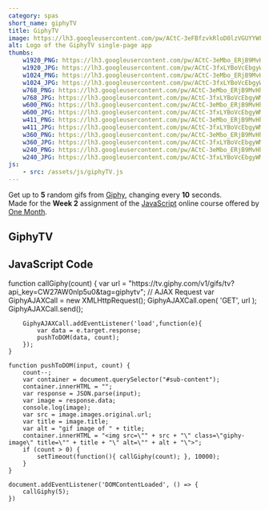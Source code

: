 ```yaml
---
category: spas
short_name: giphyTV
title: GiphyTV
image: https://lh3.googleusercontent.com/pw/ACtC-3eFBfzvkRloD0lzVGUYYWFcL5TY_mzRQe8eIg1FsNXONUjZgGtXOzRGzYqtp3ISmLWZ301qNzpdslltmp1JJqul5FFdJSQbsXMxofiUL4-6NnnSvahT4IO_2EEsbZwTGnGgOPoDeo4Ssnbw4BdwRKmW=w1200-h630-no?authuser=0
alt: Logo of the GiphyTV single-page app
thumbs:
    w1920_PNG: https://lh3.googleusercontent.com/pw/ACtC-3eMbo_ERjB9MvHheOI0J-lB6pX0b7HMJmZAy4_u7Kipobt4zHCf2IOUestwqr4LWy3pWLc-Is0tGEn2DtGKo4RwhwuRplPETyrmfqR9_hhBPCAFMhxnuV5CMV8EuPI0KiKETmbfgCM2QyPKGaQd27DM=w355
    w1920_JPG: https://lh3.googleusercontent.com/pw/ACtC-3fxLYBoVcEbgyWMSX5RNTRrhg95NUyO0u6G_rOQCycqMgiOQBrIStdEEU7lV1_yT3UZVDrYdZd6KTuc4j06FwBxWn_erP8yMjpSmdhUtQ_5ZDujQOPaRM5iDbG6GD2dPQ_VFsTggdgLwhiiMIKAS3Sm=w355
    w1024_PNG: https://lh3.googleusercontent.com/pw/ACtC-3eMbo_ERjB9MvHheOI0J-lB6pX0b7HMJmZAy4_u7Kipobt4zHCf2IOUestwqr4LWy3pWLc-Is0tGEn2DtGKo4RwhwuRplPETyrmfqR9_hhBPCAFMhxnuV5CMV8EuPI0KiKETmbfgCM2QyPKGaQd27DM=w284
    w1024_JPG: https://lh3.googleusercontent.com/pw/ACtC-3fxLYBoVcEbgyWMSX5RNTRrhg95NUyO0u6G_rOQCycqMgiOQBrIStdEEU7lV1_yT3UZVDrYdZd6KTuc4j06FwBxWn_erP8yMjpSmdhUtQ_5ZDujQOPaRM5iDbG6GD2dPQ_VFsTggdgLwhiiMIKAS3Sm=w284
    w768_PNG: https://lh3.googleusercontent.com/pw/ACtC-3eMbo_ERjB9MvHheOI0J-lB6pX0b7HMJmZAy4_u7Kipobt4zHCf2IOUestwqr4LWy3pWLc-Is0tGEn2DtGKo4RwhwuRplPETyrmfqR9_hhBPCAFMhxnuV5CMV8EuPI0KiKETmbfgCM2QyPKGaQd27DM=w213
    w768_JPG: https://lh3.googleusercontent.com/pw/ACtC-3fxLYBoVcEbgyWMSX5RNTRrhg95NUyO0u6G_rOQCycqMgiOQBrIStdEEU7lV1_yT3UZVDrYdZd6KTuc4j06FwBxWn_erP8yMjpSmdhUtQ_5ZDujQOPaRM5iDbG6GD2dPQ_VFsTggdgLwhiiMIKAS3Sm=w213
    w600_PNG: https://lh3.googleusercontent.com/pw/ACtC-3eMbo_ERjB9MvHheOI0J-lB6pX0b7HMJmZAy4_u7Kipobt4zHCf2IOUestwqr4LWy3pWLc-Is0tGEn2DtGKo4RwhwuRplPETyrmfqR9_hhBPCAFMhxnuV5CMV8EuPI0KiKETmbfgCM2QyPKGaQd27DM=w166
    w600_JPG: https://lh3.googleusercontent.com/pw/ACtC-3fxLYBoVcEbgyWMSX5RNTRrhg95NUyO0u6G_rOQCycqMgiOQBrIStdEEU7lV1_yT3UZVDrYdZd6KTuc4j06FwBxWn_erP8yMjpSmdhUtQ_5ZDujQOPaRM5iDbG6GD2dPQ_VFsTggdgLwhiiMIKAS3Sm=w166
    w411_PNG: https://lh3.googleusercontent.com/pw/ACtC-3eMbo_ERjB9MvHheOI0J-lB6pX0b7HMJmZAy4_u7Kipobt4zHCf2IOUestwqr4LWy3pWLc-Is0tGEn2DtGKo4RwhwuRplPETyrmfqR9_hhBPCAFMhxnuV5CMV8EuPI0KiKETmbfgCM2QyPKGaQd27DM=w114
    w411_JPG: https://lh3.googleusercontent.com/pw/ACtC-3fxLYBoVcEbgyWMSX5RNTRrhg95NUyO0u6G_rOQCycqMgiOQBrIStdEEU7lV1_yT3UZVDrYdZd6KTuc4j06FwBxWn_erP8yMjpSmdhUtQ_5ZDujQOPaRM5iDbG6GD2dPQ_VFsTggdgLwhiiMIKAS3Sm=w114
    w360_PNG: https://lh3.googleusercontent.com/pw/ACtC-3eMbo_ERjB9MvHheOI0J-lB6pX0b7HMJmZAy4_u7Kipobt4zHCf2IOUestwqr4LWy3pWLc-Is0tGEn2DtGKo4RwhwuRplPETyrmfqR9_hhBPCAFMhxnuV5CMV8EuPI0KiKETmbfgCM2QyPKGaQd27DM=w100
    w360_JPG: https://lh3.googleusercontent.com/pw/ACtC-3fxLYBoVcEbgyWMSX5RNTRrhg95NUyO0u6G_rOQCycqMgiOQBrIStdEEU7lV1_yT3UZVDrYdZd6KTuc4j06FwBxWn_erP8yMjpSmdhUtQ_5ZDujQOPaRM5iDbG6GD2dPQ_VFsTggdgLwhiiMIKAS3Sm=w100
    w240_PNG: https://lh3.googleusercontent.com/pw/ACtC-3eMbo_ERjB9MvHheOI0J-lB6pX0b7HMJmZAy4_u7Kipobt4zHCf2IOUestwqr4LWy3pWLc-Is0tGEn2DtGKo4RwhwuRplPETyrmfqR9_hhBPCAFMhxnuV5CMV8EuPI0KiKETmbfgCM2QyPKGaQd27DM=w66
    w240_JPG: https://lh3.googleusercontent.com/pw/ACtC-3fxLYBoVcEbgyWMSX5RNTRrhg95NUyO0u6G_rOQCycqMgiOQBrIStdEEU7lV1_yT3UZVDrYdZd6KTuc4j06FwBxWn_erP8yMjpSmdhUtQ_5ZDujQOPaRM5iDbG6GD2dPQ_VFsTggdgLwhiiMIKAS3Sm=w66
js:
    - src: /assets/js/giphyTV.js
---
```

Get up to **5** random gifs from [Giphy](https://giphy.com/), changing every **10** seconds.  
Made for the **Week 2** assignment of the [JavaScript](https://onemonth.com/courses/javascript) online course offered by [One Month](https://onemonth.com/).

<h2 class="my-4">GiphyTV</h2>

<div id="sub-content"></div>



<h2 class="my-4">JavaScript Code</h2>
    function callGiphy(count) {
        var url = "https://tv.giphy.com/v1/gifs/tv?api_key=CW27AW0nlp5u0&tag=giphytv";
        // AJAX Request
        var GiphyAJAXCall = new XMLHttpRequest();
        GiphyAJAXCall.open( 'GET', url );
        GiphyAJAXCall.send();

        GiphyAJAXCall.addEventListener('load',function(e){
            var data = e.target.response;
            pushToDOM(data, count);
        });
    }

    function pushToDOM(input, count) {
        count--;
        var container = document.querySelector("#sub-content");
        container.innerHTML = "";
        var response = JSON.parse(input);
        var image = response.data;
        console.log(image);
        var src = image.images.original.url;
        var title = image.title;
        var alt = "gif image of " + title;
        container.innerHTML = "<img src=\"" + src + "\" class=\"giphy-image\" title=\"" + title + "\" alt=\"" + alt + "\">";
        if (count > 0) {
            setTimeout(function(){ callGiphy(count); }, 10000);
        }
    }

    document.addEventListener('DOMContentLoaded', () => {
        callGiphy(5);
    })

